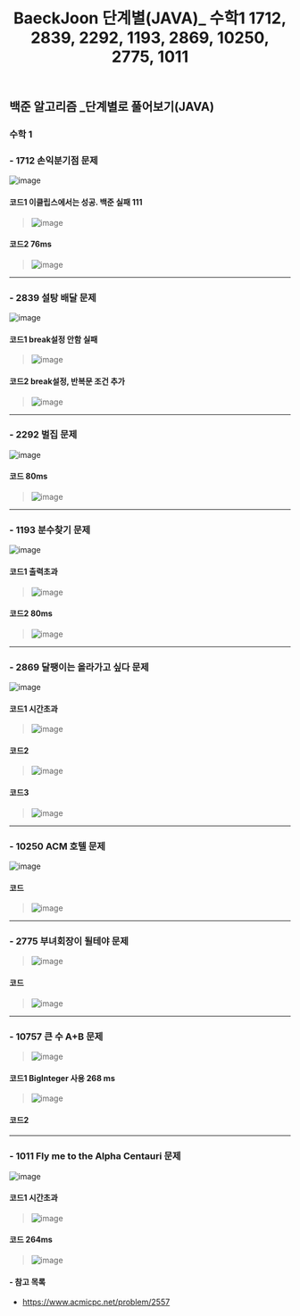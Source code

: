 ﻿---
layout: single
title: "BaeckJoon 단계별(JAVA)_ 수학1 1712, 2839, 2292, 1193, 2869, 10250, 2775, 1011"
read_time: true
categories: 
 - BaeckJoon 
tags: 
 - Algorithm
 - BaeckJoon 
last_modified_at: '2021-03-21 23:11:00 +0800'
toc: true
toc_sticky: true
toc_label: 목차
---
## 백준 알고리즘 _단계별로 풀어보기(JAVA)
### 수학 1 
### - 1712 손익분기점 문제
![image](https://user-images.githubusercontent.com/66898243/87558442-12537280-c6f4-11ea-8acc-91451a4199ed.png)

#### 코드1 이클립스에서는 성공. 백준 실패 111
>  ![image](https://user-images.githubusercontent.com/66898243/87877889-e568cd80-ca1b-11ea-9c2c-98082a6171a5.png)

#### 코드2 76ms
>  ![image](https://user-images.githubusercontent.com/66898243/87877864-c1a58780-ca1b-11ea-9ceb-9db732943a7a.png)

***
### - 2839 설탕 배달 문제
![image](https://user-images.githubusercontent.com/66898243/87558524-27c89c80-c6f4-11ea-9ff0-460c567801bd.png)

#### 코드1 break설정 안함 실패
>  ![image](https://user-images.githubusercontent.com/66898243/88062477-da40a980-cba3-11ea-8c96-d079eccdb4d7.png)

#### 코드2 break설정, 반복문 조건 추가
>  ![image](https://user-images.githubusercontent.com/66898243/88063471-0577c880-cba5-11ea-8b2c-d6d0d7c3943b.png)

***
### - 2292 벌집 문제
![image](https://user-images.githubusercontent.com/66898243/87558618-475fc500-c6f4-11ea-9abd-6a3ea07f88b4.png)

#### 코드 80ms
>  ![image](https://user-images.githubusercontent.com/66898243/88227135-1b21e680-cca8-11ea-8b5f-19c03d89cc7d.png)

***
### - 1193 분수찾기 문제
![image](https://user-images.githubusercontent.com/66898243/87558751-6b230b00-c6f4-11ea-982a-bf34c1a5f5e2.png)

#### 코드1  출력초과
>  ![image](https://user-images.githubusercontent.com/66898243/88681781-e5a84d80-d12c-11ea-85b5-b33d21cda6f0.png)

#### 코드2 80ms
> ![image](https://user-images.githubusercontent.com/66898243/88681874-fce73b00-d12c-11ea-8829-14c2e0a1c99a.png)

***
### - 2869 달팽이는 올라가고 싶다 문제
![image](https://user-images.githubusercontent.com/66898243/87558804-7bd38100-c6f4-11ea-9080-0c221c1529ad.png)

#### 코드1 시간초과
>  ![image](https://user-images.githubusercontent.com/66898243/88299214-16f3d880-cd3d-11ea-9419-43f7a717198a.png)

#### 코드2 
>  ![image](https://user-images.githubusercontent.com/66898243/88404395-cb0e6580-ce08-11ea-8877-f1423df64b80.png)

#### 코드3
>  ![image](https://user-images.githubusercontent.com/66898243/88473453-8e518400-cf58-11ea-8efb-3dfb673ecfef.png)

***
### - 10250 ACM 호텔 문제
![image](https://user-images.githubusercontent.com/66898243/87559219-f8665f80-c6f4-11ea-8c88-f16a63847960.png)

#### 코드
>  ![image](https://user-images.githubusercontent.com/66898243/91661050-9468f080-eb14-11ea-8892-b4d79fde1e83.png)

***
### - 2775 부녀회장이 될테야 문제
>  ![image](https://user-images.githubusercontent.com/66898243/87559328-1fbd2c80-c6f5-11ea-9688-4e1173f488fa.png)

#### 코드
>  ![image](https://user-images.githubusercontent.com/66898243/111906749-8b7e4300-8a95-11eb-92fa-21b65b44c93a.png)  

***
### - 10757 큰 수 A+B 문제
>  ![image](https://user-images.githubusercontent.com/66898243/117980550-0ca7d700-b36f-11eb-8be4-3de2f030542b.png)

#### 코드1 BigInteger 사용 268 ms
>  ![image](https://user-images.githubusercontent.com/66898243/117995747-885c5080-b37c-11eb-8246-ab26f10c652e.png)

#### 코드2
>  

***
### - 1011 Fly me to the Alpha Centauri 문제
![image](https://user-images.githubusercontent.com/66898243/87559535-61e66e00-c6f5-11ea-9aae-2f42f56ac02a.png)

#### 코드1 시간초과
>  ![image](https://user-images.githubusercontent.com/66898243/112009155-7e328880-8b69-11eb-9177-935a144d1f03.png)

#### 코드 264ms
>  ![image](https://user-images.githubusercontent.com/66898243/113305713-4633fe00-933e-11eb-818c-fa96e6cfea84.png)



#### - 참고 목록
- https://www.acmicpc.net/problem/2557
